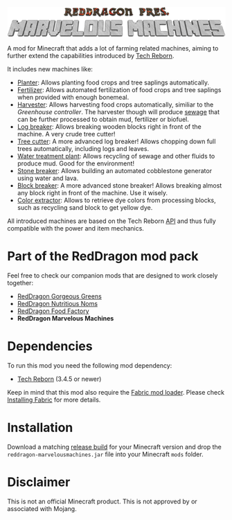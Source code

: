<p align="center">
  <img src="https://raw.githubusercontent.com/TeamRedDragon/RedDragon-Marvelous-Machines/master/misc/reddragon-marvelous-machines-banner.png">
</p>

A mod for Minecraft that adds a lot of farming related machines, aiming to further extend the capabilities introduced by [Tech Reborn](https://github.com/TechReborn/TechReborn).

It includes new machines like:

* [Planter](../../wiki/Planter): Allows planting food crops and tree saplings automatically.
* [Fertilizer](../../wiki/Fertilizer): Allows automated fertilization of food crops and tree saplings when provided with enough bonemeal.
* [Harvester](../../wiki/Harvester): Allows harvesting food crops automatically, similiar to the *Greenhouse controller*. The harvester though will produce [sewage](../../wiki/Sewage) that can be further processed to obtain mud, fertilizer or biofuel.
* [Log breaker](../../wiki/Log-breaker): Allows breaking wooden blocks right in front of the machine. A very crude tree cutter!
* [Tree cutter](../../wiki/Tree-cutter): A more advanced log breaker! Allows chopping down full trees automatically, including logs and leaves.
* [Water treatment plant](../../wiki/Water-treatment-plant): Allows recycling of sewage and other fluids to produce mud. Good for the environment!
* [Stone breaker](../../wiki/Stone-breaker): Allows building an automated cobblestone generator using water and lava.
* [Block breaker](../../wiki/Block-breaker): A more advanced stone breaker! Allows breaking almost any block right in front of the machine. Use it wisely.
* [Color extractor](../../wiki/Color-extractor): Allows to retrieve dye colors from processing blocks, such as recycling sand block to get yellow dye.

All introduced machines are based on the Tech Reborn [API](https://github.com/TechReborn/RebornCore) and thus fully compatible with the power and item mechanics.

# Part of the RedDragon mod pack
Feel free to check our companion mods that are designed to work closely together:

* [RedDragon Gorgeous Greens](https://github.com/TeamRedDragon/RedDragon-Gorgeous-Greens)
* [RedDragon Nutritious Noms](https://github.com/TeamRedDragon/RedDragon-Nutritious-Noms)
* [RedDragon Food Factory](https://github.com/TeamRedDragon/RedDragon-Food-Factory)
* **RedDragon Marvelous Machines**

# Dependencies

To run this mod you need the following mod dependency:

* [Tech Reborn](https://github.com/TechReborn/TechReborn) (3.4.5 or newer)

Keep in mind that this mod also require the [Fabric mod loader](https://fabricmc.net/use/). Please check [Installing Fabric](https://fabricmc.net/wiki/install) for more details.

# Installation

Download a matching [release build](https://github.com/TeamRedDragon/RedDragon-Marvelous-Machines/releases) for your Minecraft version and drop the `reddragon-marvelousmachines.jar` file into your Minecraft `mods` folder.

# Disclaimer

This is not an official Minecraft product. This is not approved by or associated with Mojang.

